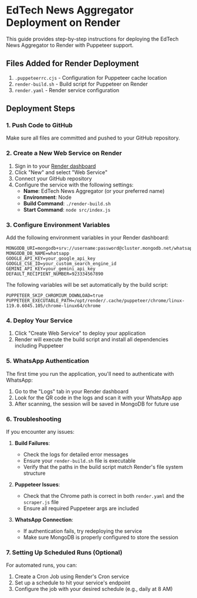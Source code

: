 # EdTech News Aggregator Deployment on Render

This guide provides step-by-step instructions for deploying the EdTech News Aggregator to Render with Puppeteer support.

## Files Added for Render Deployment

1. `.puppeteerrc.cjs` - Configuration for Puppeteer cache location
2. `render-build.sh` - Build script for Puppeteer on Render
3. `render.yaml` - Render service configuration

## Deployment Steps

### 1. Push Code to GitHub

Make sure all files are committed and pushed to your GitHub repository.

### 2. Create a New Web Service on Render

1. Sign in to your [Render dashboard](https://dashboard.render.com/)
2. Click "New" and select "Web Service"
3. Connect your GitHub repository
4. Configure the service with the following settings:
   - **Name**: EdTech News Aggregator (or your preferred name)
   - **Environment**: Node
   - **Build Command**: `./render-build.sh`
   - **Start Command**: `node src/index.js`

### 3. Configure Environment Variables

Add the following environment variables in your Render dashboard:

```
MONGODB_URI=mongodb+srv://username:password@cluster.mongodb.net/whatsapp
MONGODB_DB_NAME=whatsapp
GOOGLE_API_KEY=your_google_api_key
GOOGLE_CSE_ID=your_custom_search_engine_id
GEMINI_API_KEY=your_gemini_api_key
DEFAULT_RECIPIENT_NUMBER=923334567890
```

The following variables will be set automatically by the build script:

```
PUPPETEER_SKIP_CHROMIUM_DOWNLOAD=true
PUPPETEER_EXECUTABLE_PATH=/opt/render/.cache/puppeteer/chrome/linux-119.0.6045.105/chrome-linux64/chrome
```

### 4. Deploy Your Service

1. Click "Create Web Service" to deploy your application
2. Render will execute the build script and install all dependencies including Puppeteer

### 5. WhatsApp Authentication

The first time you run the application, you'll need to authenticate with WhatsApp:

1. Go to the "Logs" tab in your Render dashboard
2. Look for the QR code in the logs and scan it with your WhatsApp app
3. After scanning, the session will be saved in MongoDB for future use

### 6. Troubleshooting

If you encounter any issues:

1. **Build Failures**:

   - Check the logs for detailed error messages
   - Ensure your `render-build.sh` file is executable
   - Verify that the paths in the build script match Render's file system structure

2. **Puppeteer Issues**:

   - Check that the Chrome path is correct in both `render.yaml` and the `scraper.js` file
   - Ensure all required Puppeteer args are included

3. **WhatsApp Connection**:
   - If authentication fails, try redeploying the service
   - Make sure MongoDB is properly configured to store the session

### 7. Setting Up Scheduled Runs (Optional)

For automated runs, you can:

1. Create a Cron Job using Render's Cron service
2. Set up a schedule to hit your service's endpoint
3. Configure the job with your desired schedule (e.g., daily at 8 AM)
